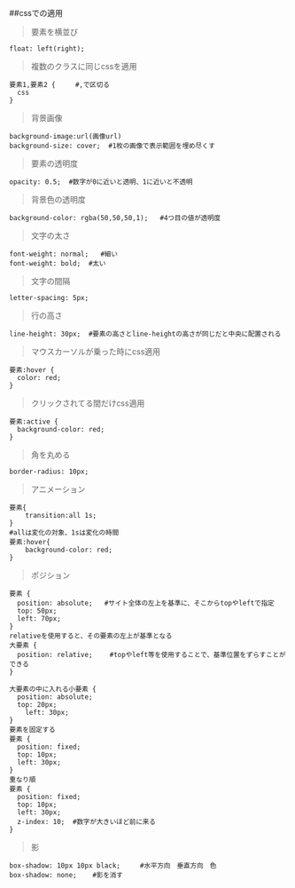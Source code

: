 ##cssでの適用
>要素を横並び
```
float: left(right);
```
>複数のクラスに同じcssを適用
```
要素1,要素2 {     #,で区切る
  css
}
```
>背景画像
```
background-image:url(画像url)
background-size: cover;  #1枚の画像で表示範囲を埋め尽くす
```
>要素の透明度
```
opacity: 0.5;  #数字が0に近いと透明、1に近いと不透明
```
>背景色の透明度
```
background-color: rgba(50,50,50,1);   #4つ目の値が透明度
```
>文字の太さ
```
font-weight: normal;   #細い
font-weight: bold;  #太い
```
>文字の間隔
```
letter-spacing: 5px;
```
>行の高さ
```
line-height: 30px;  #要素の高さとline-heightの高さが同じだと中央に配置される
```
>マウスカーソルが乗った時にcss適用
```
要素:hover {
  color: red;
}
```
>クリックされてる間だけcss適用
```
要素:active {
  background-color: red;
}
```
>角を丸める
```
border-radius: 10px;
```
>アニメーション
```
要素{
	transition:all 1s;
}
#allは変化の対象、1sは変化の時間
要素:hover{
	background-color: red;
}
```
>ポジション
```
要素 {
  position: absolute;   #サイト全体の左上を基準に、そこからtopやleftで指定
  top: 50px;
  left: 70px;
}
relativeを使用すると、その要素の左上が基準となる
大要素 {
  position: relative; 　　#topやleft等を使用することで、基準位置をずらすことができる
}

大要素の中に入れる小要素 {
  position: absolute;
  top: 20px;
	left: 30px;
}
要素を固定する
要素 {
  position: fixed;
  top: 10px;
  left: 30px;
}
重なり順
要素 {
  position: fixed;
  top: 10px;
  left: 30px;
  z-index: 10;  #数字が大きいほど前に来る
}
```
>影
```
box-shadow: 10px 10px black;　　　#水平方向　垂直方向　色
box-shadow: none;    #影を消す
```
